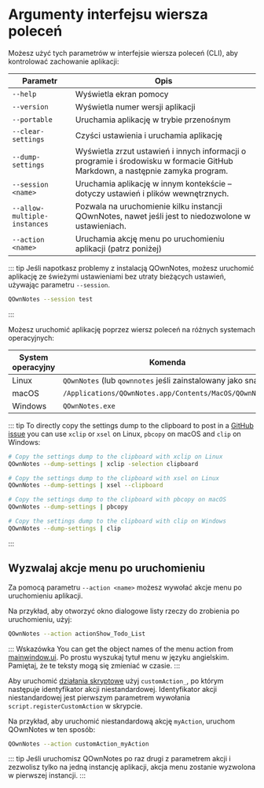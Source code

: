 # Argumenty interfejsu wiersza poleceń

Możesz użyć tych parametrów w interfejsie wiersza poleceń (CLI), aby kontrolować zachowanie aplikacji:

| Parametr                     | Opis                                                                                                                          |
| ---------------------------- | ----------------------------------------------------------------------------------------------------------------------------- |
| `--help`                     | Wyświetla ekran pomocy                                                                                                        |
| `--version`                  | Wyświetla numer wersji aplikacji                                                                                              |
| `--portable`                 | Uruchamia aplikację w trybie przenośnym                                                                                       |
| `--clear-settings`           | Czyści ustawienia i uruchamia aplikację                                                                                       |
| `--dump-settings`            | Wyświetla zrzut ustawień i innych informacji o programie i środowisku w formacie GitHub Markdown, a następnie zamyka program. |
| `--session <name>`     | Uruchamia aplikację w innym kontekście – dotyczy ustawień i plików wewnętrznych.                                              |
| `--allow-multiple-instances` | Pozwala na uruchomienie kilku instancji QOwnNotes, nawet jeśli jest to niedozwolone w ustawieniach.                           |
| `--action <name>`      | Uruchamia akcję menu po uruchomieniu aplikacji (patrz poniżej)                                                                |

::: tip
Jeśli napotkasz problemy z instalacją QOwnNotes, możesz uruchomić aplikację ze świeżymi ustawieniami bez utraty bieżących ustawień, używając parametru `--session`.

```bash
QOwnNotes --session test
```
:::

Możesz uruchomić aplikację poprzez wiersz poleceń na różnych systemach operacyjnych:

| System operacyjny | Komenda                                                     |
| ----------------- | ----------------------------------------------------------- |
| Linux             | `QOwnNotes` (lub `qownnotes` jeśli zainstalowany jako snap) |
| macOS             | `/Applications/QOwnNotes.app/Contents/MacOS/QOwnNotes`      |
| Windows           | `QOwnNotes.exe`                                             |

::: tip
To directly copy the settings dump to the clipboard to post in a [GitHub issue](https://github.com/pbek/QOwnNotes/issues) you can use `xclip` or `xsel` on Linux, `pbcopy` on macOS and `clip` on Windows:

```bash
# Copy the settings dump to the clipboard with xclip on Linux
QOwnNotes --dump-settings | xclip -selection clipboard

# Copy the settings dump to the clipboard with xsel on Linux
QOwnNotes --dump-settings | xsel --clipboard

# Copy the settings dump to the clipboard with pbcopy on macOS
QOwnNotes --dump-settings | pbcopy

# Copy the settings dump to the clipboard with clip on Windows
QOwnNotes --dump-settings | clip
```
:::

## Wyzwalaj akcje menu po uruchomieniu

Za pomocą parametru `--action <name>` możesz wywołać akcje menu po uruchomieniu aplikacji.

Na przykład, aby otworzyć okno dialogowe listy rzeczy do zrobienia po uruchomieniu, użyj:

```bash
QOwnNotes --action actionShow_Todo_List
```

::: Wskazówka You can get the object names of the menu action from [mainwindow.ui](https://github.com/pbek/QOwnNotes/blob/main/src/mainwindow.ui). Po prostu wyszukaj tytuł menu w języku angielskim. Pamiętaj, że te teksty mogą się zmieniać w czasie.
:::

Aby uruchomić [działania skryptowe](../scripting/methods-and-objects.md#registering-a-custom-action) użyj `customAction_`, po którym następuje identyfikator akcji niestandardowej. Identyfikator akcji niestandardowej jest pierwszym parametrem wywołania `script.registerCustomAction` w skrypcie.

Na przykład, aby uruchomić niestandardową akcję `myAction`, uruchom QOwnNotes w ten sposób:

```bash
QOwnNotes --action customAction_myAction
```

::: tip
Jeśli uruchomisz QOwnNotes po raz drugi z parametrem akcji i zezwolisz tylko na jedną instancję aplikacji, akcja menu zostanie wyzwolona w pierwszej instancji.
:::
